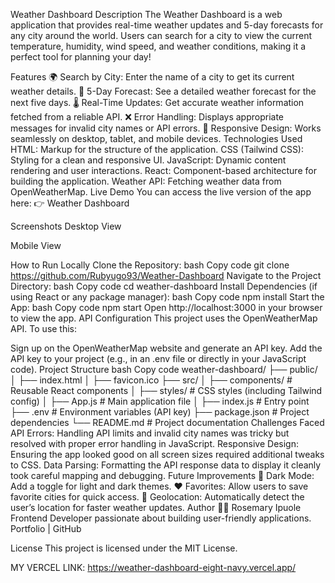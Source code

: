  Weather Dashboard
Description
The Weather Dashboard is a web application that provides real-time weather updates and 5-day forecasts for any city around the world. Users can search for a city to view the current temperature, humidity, wind speed, and weather conditions, making it a perfect tool for planning your day!

Features
🌍 Search by City: Enter the name of a city to get its current weather details.
📅 5-Day Forecast: See a detailed weather forecast for the next five days.
🌡️ Real-Time Updates: Get accurate weather information fetched from a reliable API.
❌ Error Handling: Displays appropriate messages for invalid city names or API errors.
📱 Responsive Design: Works seamlessly on desktop, tablet, and mobile devices.
Technologies Used
HTML: Markup for the structure of the application.
CSS (Tailwind CSS): Styling for a clean and responsive UI.
JavaScript: Dynamic content rendering and user interactions.
React: Component-based architecture for building the application.
Weather API: Fetching weather data from OpenWeatherMap.
Live Demo
You can access the live version of the app here:
👉 Weather Dashboard

Screenshots
Desktop View

Mobile View

How to Run Locally
Clone the Repository:
bash
Copy code
git clone https://github.com/Rubyugo93/Weather-Dashboard
Navigate to the Project Directory:
bash
Copy code
cd weather-dashboard
Install Dependencies (if using React or any package manager):
bash
Copy code
npm install
Start the App:
bash
Copy code
npm start
Open http://localhost:3000 in your browser to view the app.
API Configuration
This project uses the OpenWeatherMap API. To use this:

Sign up on the OpenWeatherMap website and generate an API key.
Add the API key to your project (e.g., in an .env file or directly in your JavaScript code).
Project Structure
bash
Copy code
weather-dashboard/
├── public/
│   ├── index.html
│   ├── favicon.ico
├── src/
│   ├── components/      # Reusable React components
│   ├── styles/          # CSS styles (including Tailwind config)
│   ├── App.js           # Main application file
│   ├── index.js         # Entry point
├── .env                 # Environment variables (API key)
├── package.json         # Project dependencies
└── README.md            # Project documentation
Challenges Faced
API Errors: Handling API limits and invalid city names was tricky but resolved with proper error handling in JavaScript.
Responsive Design: Ensuring the app looked good on all screen sizes required additional tweaks to CSS.
Data Parsing: Formatting the API response data to display it cleanly took careful mapping and debugging.
Future Improvements
🌙 Dark Mode: Add a toggle for light and dark themes.
❤️ Favorites: Allow users to save favorite cities for quick access.
📍 Geolocation: Automatically detect the user’s location for faster weather updates.
Author
👩‍💻 Rosemary Ipuole
Frontend Developer passionate about building user-friendly applications.
Portfolio | GitHub

License
This project is licensed under the MIT License.


 MY VERCEL LINK: https://weather-dashboard-eight-navy.vercel.app/
